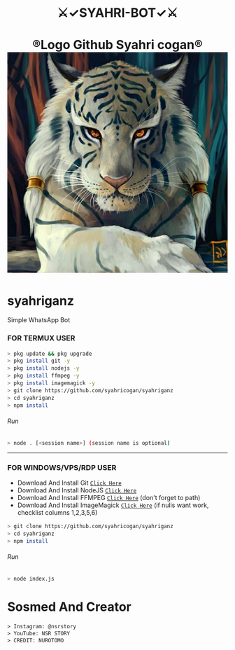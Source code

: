 

<h1 align="center">
    ⚔️✓SYAHRI-BOT✓⚔️
</h1>
<h1 align="center">
  ®️Logo Github Syahri cogan®️

<img src="https://github.com/syahricogan/syahriganz/blob/main/Logo_Syahri-Z75.png" />
</h1>
<h1 align="center">




# syahriganz
Simple WhatsApp Bot

### FOR TERMUX USER
```bash
> pkg update && pkg upgrade
> pkg install git -y
> pkg install nodejs -y
> pkg install ffmpeg -y
> pkg install imagemagick -y
> git clone https://github.com/syahricogan/syahriganz
> cd syahriganz
> npm install
```
###### Run
```bash
> node . [<session name>] (session name is optional)
```

---------

### FOR WINDOWS/VPS/RDP USER
* Download And Install Git [`Click Here`](https://git-scm.com/downloads) <br>
* Download And Install NodeJS [`Click Here`](https://nodejs.org/en/download) <br>
* Download And Install FFMPEG [`Click Here`](https://ffmpeg.org/download.html) (don't forget to path) 
* Download And Install ImageMagick [`Click Here`](https://imagemagick.org/script/download.php) (if nulis want work,  checklist columns 1,2,3,5,6) 
```bash
> git clone https://github.com/syahricogan/syahriganz
> cd syahriganz
> npm install
```
###### Run
```bash
> node index.js
```

# Sosmed And Creator
```thanks
> Instagram: @nsrstory
> YouTube: NSR STORY
> CREDIT: NUROTOMO
